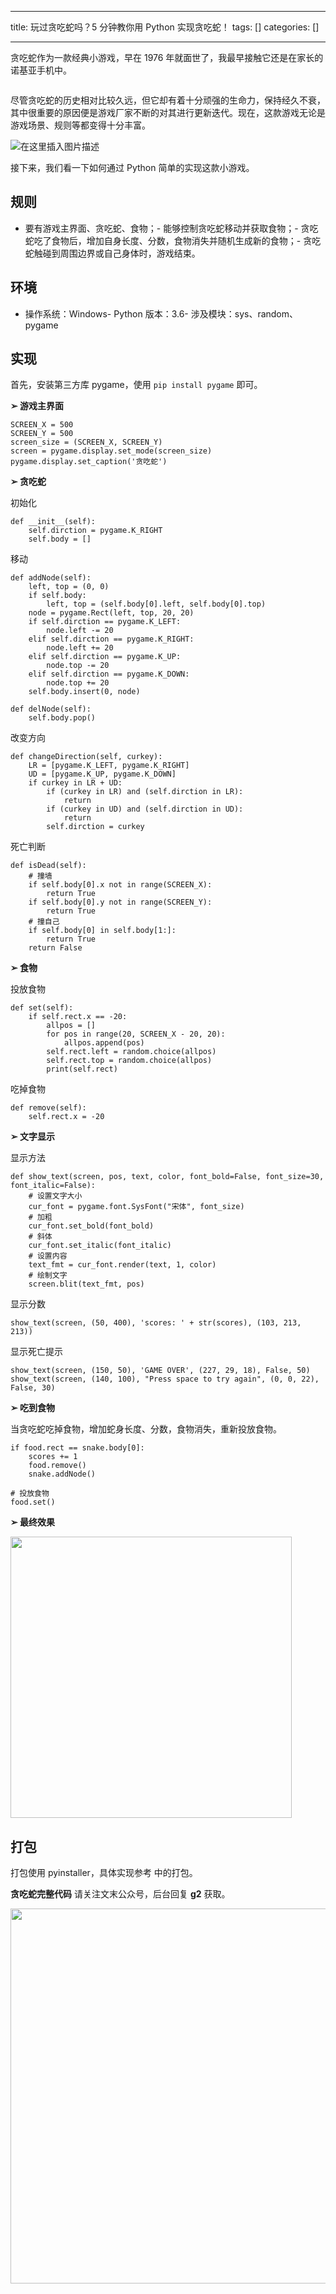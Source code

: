 
--- 
title:  玩过贪吃蛇吗？5 分钟教你用 Python 实现贪吃蛇！ 
tags: []
categories: [] 

---
贪吃蛇作为一款经典小游戏，早在 1976 年就面世了，我最早接触它还是在家长的诺基亚手机中。

<img src="https://img-blog.csdnimg.cn/20191120194823358.gif" alt="">

尽管贪吃蛇的历史相对比较久远，但它却有着十分顽强的生命力，保持经久不衰，其中很重要的原因便是游戏厂家不断的对其进行更新迭代。现在，这款游戏无论是游戏场景、规则等都变得十分丰富。

<img src="https://img-blog.csdnimg.cn/20191120195207420.gif" alt="在这里插入图片描述">

接下来，我们看一下如何通过 Python 简单的实现这款小游戏。

## 规则
- 要有游戏主界面、贪吃蛇、食物；- 能够控制贪吃蛇移动并获取食物；- 贪吃蛇吃了食物后，增加自身长度、分数，食物消失并随机生成新的食物；- 贪吃蛇触碰到周围边界或自己身体时，游戏结束。
## 环境
- 操作系统：Windows- Python 版本：3.6- 涉及模块：sys、random、pygame
## 实现

首先，安装第三方库 pygame，使用 `pip install pygame` 即可。

**➢ 游戏主界面**

```
SCREEN_X = 500
SCREEN_Y = 500
screen_size = (SCREEN_X, SCREEN_Y)
screen = pygame.display.set_mode(screen_size)
pygame.display.set_caption('贪吃蛇')

```

**➢ 贪吃蛇**

初始化

```
def __init__(self):
    self.dirction = pygame.K_RIGHT
    self.body = []

```

移动

```
def addNode(self):
    left, top = (0, 0)
    if self.body:
        left, top = (self.body[0].left, self.body[0].top)
    node = pygame.Rect(left, top, 20, 20)
    if self.dirction == pygame.K_LEFT:
        node.left -= 20
    elif self.dirction == pygame.K_RIGHT:
        node.left += 20
    elif self.dirction == pygame.K_UP:
        node.top -= 20
    elif self.dirction == pygame.K_DOWN:
        node.top += 20
    self.body.insert(0, node)

def delNode(self):
    self.body.pop()

```

改变方向

```
def changeDirection(self, curkey):
    LR = [pygame.K_LEFT, pygame.K_RIGHT]
    UD = [pygame.K_UP, pygame.K_DOWN]
    if curkey in LR + UD:
        if (curkey in LR) and (self.dirction in LR):
            return
        if (curkey in UD) and (self.dirction in UD):
            return
        self.dirction = curkey

```

死亡判断

```
def isDead(self):
    # 撞墙
    if self.body[0].x not in range(SCREEN_X):
        return True
    if self.body[0].y not in range(SCREEN_Y):
        return True
    # 撞自己
    if self.body[0] in self.body[1:]:
        return True
    return False

```

**➢ 食物**

投放食物

```
def set(self):
    if self.rect.x == -20:
        allpos = []
        for pos in range(20, SCREEN_X - 20, 20):
            allpos.append(pos)
        self.rect.left = random.choice(allpos)
        self.rect.top = random.choice(allpos)
        print(self.rect)

```

吃掉食物

```
def remove(self):
    self.rect.x = -20

```

**➢ 文字显示**

显示方法

```
def show_text(screen, pos, text, color, font_bold=False, font_size=30, font_italic=False):
    # 设置文字大小
    cur_font = pygame.font.SysFont("宋体", font_size)
    # 加粗
    cur_font.set_bold(font_bold)
    # 斜体
    cur_font.set_italic(font_italic)
    # 设置内容
    text_fmt = cur_font.render(text, 1, color)
    # 绘制文字
    screen.blit(text_fmt, pos)

```

显示分数

```
show_text(screen, (50, 400), 'scores: ' + str(scores), (103, 213, 213))

```

显示死亡提示

```
show_text(screen, (150, 50), 'GAME OVER', (227, 29, 18), False, 50)
show_text(screen, (140, 100), "Press space to try again", (0, 0, 22), False, 30)

```

**➢ 吃到食物**

当贪吃蛇吃掉食物，增加蛇身长度、分数，食物消失，重新投放食物。

```
if food.rect == snake.body[0]:
    scores += 1
    food.remove()
    snake.addNode()

# 投放食物
food.set()

```

**➢ 最终效果**

<img src="https://img-blog.csdnimg.cn/20191120220150383.PNG#pic" alt="" width="450" height="450">

## 打包

打包使用 pyinstaller，具体实现参考  中的打包。

**贪吃蛇完整代码** 请关注文末公众号，后台回复 **g2** 获取。

<img src="https://img-blog.csdnimg.cn/20191118111747841.jpg#pic_center" alt="" width="600">
